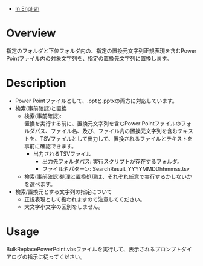 - [In English](./README.md)

# Overview
指定のフォルダと下位フォルダ内の、指定の置換元文字列正規表現を含むPower Pointファイル内の対象文字列を、指定の置換先文字列に置換します。

# Description
- Power Pointファイルとして、.pptと.pptxの両方に対応しています。
- 検索(事前確認)と置換
  - 検索(事前確認):  
    置換を実行する前に、置換元文字列を含むPower Pointファイルのフォルダパス、ファイル名、及び、ファイル内の置換元文字列を含むテキストを、TSVファイルとして出力して、置換されるファイルとテキストを事前に確認できます。
    - 出力されるTSVファイル
      - 出力先フォルダパス: 実行スクリプトが存在するフォルダ。
      - ファイル名パターン: SearchResult_YYYYMMDDhhmmss.tsv
  - 検索(事前確認)処理と置換処理は、それぞれ任意で実行するかしないかを選べます。
- 検索/置換元とする文字列の指定について
  - 正規表現として扱われますので注意してください。
  - 大文字小文字の区別をしません。

# Usage
BulkReplacePowerPoint.vbsファイルを実行して、表示されるプロンプトダイアログの指示に従ってください。
